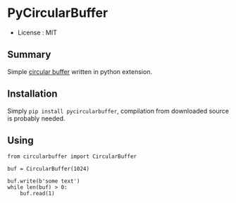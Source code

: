 PyCircularBuffer
================

* License : MIT

Summary
-------

Simple [circular buffer][1] written in python extension.


Installation
------------

Simply `pip install pycircularbuffer`, compilation from downloaded source is
probably needed.


Using
-----

    from circularbuffer import CircularBuffer

    buf = CircularBuffer(1024)

    buf.write(b'some text')
    while len(buf) > 0:
        buf.read(1)



[1]: http://en.wikipedia.org/wiki/Circular_buffer
